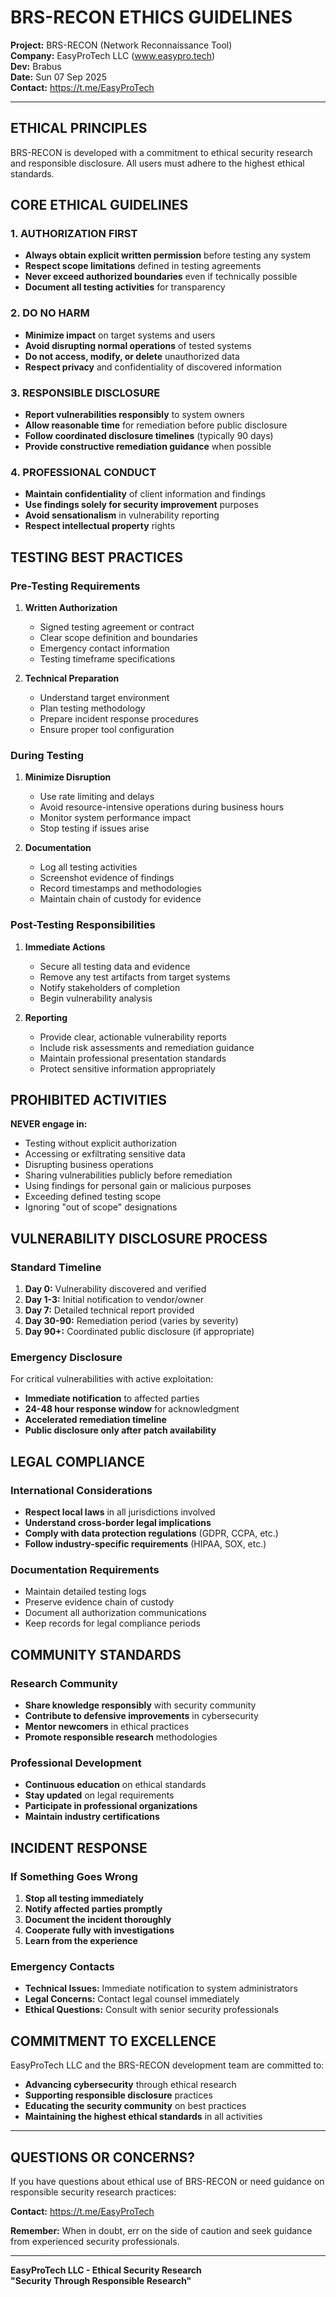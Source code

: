 # BRS-RECON ETHICS GUIDELINES

**Project:** BRS-RECON (Network Reconnaissance Tool)  
**Company:** EasyProTech LLC (www.easypro.tech)  
**Dev:** Brabus  
**Date:** Sun 07 Sep 2025  
**Contact:** https://t.me/EasyProTech

---

## ETHICAL PRINCIPLES

BRS-RECON is developed with a commitment to ethical security research and responsible disclosure. All users must adhere to the highest ethical standards.

## CORE ETHICAL GUIDELINES

### 1. AUTHORIZATION FIRST

- **Always obtain explicit written permission** before testing any system
- **Respect scope limitations** defined in testing agreements
- **Never exceed authorized boundaries** even if technically possible
- **Document all testing activities** for transparency

### 2. DO NO HARM

- **Minimize impact** on target systems and users
- **Avoid disrupting normal operations** of tested systems
- **Do not access, modify, or delete** unauthorized data
- **Respect privacy** and confidentiality of discovered information

### 3. RESPONSIBLE DISCLOSURE

- **Report vulnerabilities responsibly** to system owners
- **Allow reasonable time** for remediation before public disclosure
- **Follow coordinated disclosure timelines** (typically 90 days)
- **Provide constructive remediation guidance** when possible

### 4. PROFESSIONAL CONDUCT

- **Maintain confidentiality** of client information and findings
- **Use findings solely for security improvement** purposes
- **Avoid sensationalism** in vulnerability reporting
- **Respect intellectual property** rights

## TESTING BEST PRACTICES

### Pre-Testing Requirements

1. **Written Authorization**
   - Signed testing agreement or contract
   - Clear scope definition and boundaries
   - Emergency contact information
   - Testing timeframe specifications

2. **Technical Preparation**
   - Understand target environment
   - Plan testing methodology
   - Prepare incident response procedures
   - Ensure proper tool configuration

### During Testing

1. **Minimize Disruption**
   - Use rate limiting and delays
   - Avoid resource-intensive operations during business hours
   - Monitor system performance impact
   - Stop testing if issues arise

2. **Documentation**
   - Log all testing activities
   - Screenshot evidence of findings
   - Record timestamps and methodologies
   - Maintain chain of custody for evidence

### Post-Testing Responsibilities

1. **Immediate Actions**
   - Secure all testing data and evidence
   - Remove any test artifacts from target systems
   - Notify stakeholders of completion
   - Begin vulnerability analysis

2. **Reporting**
   - Provide clear, actionable vulnerability reports
   - Include risk assessments and remediation guidance
   - Maintain professional presentation standards
   - Protect sensitive information appropriately

## PROHIBITED ACTIVITIES

**NEVER engage in:**

- Testing without explicit authorization
- Accessing or exfiltrating sensitive data
- Disrupting business operations
- Sharing vulnerabilities publicly before remediation
- Using findings for personal gain or malicious purposes
- Exceeding defined testing scope
- Ignoring "out of scope" designations

## VULNERABILITY DISCLOSURE PROCESS

### Standard Timeline

1. **Day 0:** Vulnerability discovered and verified
2. **Day 1-3:** Initial notification to vendor/owner
3. **Day 7:** Detailed technical report provided
4. **Day 30-90:** Remediation period (varies by severity)
5. **Day 90+:** Coordinated public disclosure (if appropriate)

### Emergency Disclosure

For critical vulnerabilities with active exploitation:
- **Immediate notification** to affected parties
- **24-48 hour response window** for acknowledgment
- **Accelerated remediation timeline**
- **Public disclosure only after patch availability**

## LEGAL COMPLIANCE

### International Considerations

- **Respect local laws** in all jurisdictions involved
- **Understand cross-border legal implications**
- **Comply with data protection regulations** (GDPR, CCPA, etc.)
- **Follow industry-specific requirements** (HIPAA, SOX, etc.)

### Documentation Requirements

- Maintain detailed testing logs
- Preserve evidence chain of custody
- Document all authorization communications
- Keep records for legal compliance periods

## COMMUNITY STANDARDS

### Research Community

- **Share knowledge responsibly** with security community
- **Contribute to defensive improvements** in cybersecurity
- **Mentor newcomers** in ethical practices
- **Promote responsible research** methodologies

### Professional Development

- **Continuous education** on ethical standards
- **Stay updated** on legal requirements
- **Participate in professional organizations**
- **Maintain industry certifications**

## INCIDENT RESPONSE

### If Something Goes Wrong

1. **Stop all testing immediately**
2. **Notify affected parties promptly**
3. **Document the incident thoroughly**
4. **Cooperate fully with investigations**
5. **Learn from the experience**

### Emergency Contacts

- **Technical Issues:** Immediate notification to system administrators
- **Legal Concerns:** Contact legal counsel immediately
- **Ethical Questions:** Consult with senior security professionals

## COMMITMENT TO EXCELLENCE

EasyProTech LLC and the BRS-RECON development team are committed to:

- **Advancing cybersecurity** through ethical research
- **Supporting responsible disclosure** practices
- **Educating the security community** on best practices
- **Maintaining the highest ethical standards** in all activities

---

## QUESTIONS OR CONCERNS?

If you have questions about ethical use of BRS-RECON or need guidance on responsible security research practices:

**Contact:** https://t.me/EasyProTech

**Remember:** When in doubt, err on the side of caution and seek guidance from experienced security professionals.

---

**EasyProTech LLC - Ethical Security Research**  
**"Security Through Responsible Research"**
 
